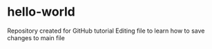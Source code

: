 # hello-world
Repository created for GitHub tutorial
Editing file to learn how to save changes to main file
